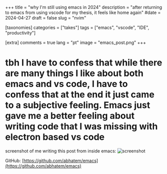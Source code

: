 +++
title = "why I'm still using emacs in 2024"
description = "after returning to emacs from using vscode for my thesis, it feels like home again"
#date = 2024-04-27
draft = false
slug = "nvim"

[taxonomies]
categories = ["takes"]
tags = ["emacs", "vscode", "IDE", "productivity"]

[extra]
comments = true
lang = "pt"
image = "emacs_post.png"
+++

# tbh I have to confess that while there are many things I like about both emacs and vs code, I have to confess that at the end it just came to a subjective feeling. Emacs just gave me a better feeling about writing code that I was missing with electron based vs code

screenshot of me writing this post from inside emacs:
![screenshot](post_screenshot.png)

GitHub: [https://github.com/abhatem/emacs](https://github.com/abhatem/emacs)

